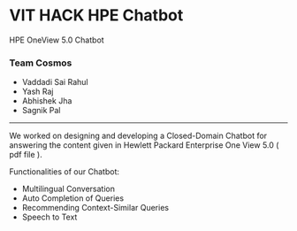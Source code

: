 # VIT HACK HPE Chatbot
HPE OneView 5.0 Chatbot 

### Team Cosmos
  * Vaddadi Sai Rahul
  * Yash Raj
  * Abhishek Jha
  * Sagnik Pal
  
------------------------------------------------

We worked on designing and developing a Closed-Domain Chatbot for answering the content given in 
Hewlett Packard Enterprise One View 5.0 ( pdf file ).

Functionalities of our Chatbot:
  * Multilingual Conversation
  * Auto Completion of Queries
  * Recommending Context-Similar Queries
  * Speech to Text
